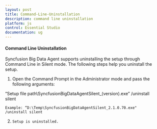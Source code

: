 ```yaml
---
layout: post
title: Command-Line-Uninstallation
description: command line uninstallation
platform: js
control: Essential Studio
documentation: ug
---
```


#### Command Line Uninstallation

Syncfusion Big Data Agent supports uninstalling the setup through Command Line in Silent mode. The following steps help you uninstall the setup. 

1.    Open the Command Prompt in the Administrator mode and pass the following arguments: 

   “Setup file path\SyncfusionBigDataAgentSilent_(version).exe” /uninstall silent

    Example: “D:\Temp\SyncfusionBigDataAgentSilent_2.1.0.70.exe" /uninstall silent

2.     Setup is uninstalled.



